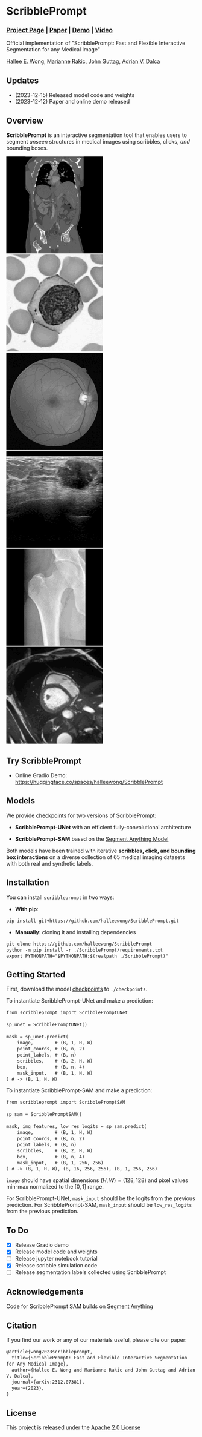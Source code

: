 # ScribblePrompt

### [Project Page](https://scribbleprompt.csail.mit.edu) | [Paper](https://arxiv.org/abs/2312.07381) | [Demo](https://huggingface.co/spaces/halleewong/ScribblePrompt) | [Video](https://youtu.be/L8CiAoHzPUE)

Official implementation of "ScribblePrompt: Fast and Flexible Interactive Segmentation for any Medical Image" 

[Hallee E. Wong](https://halleewong.github.io/), [Marianne Rakic](https://mariannerakic.github.io/), [John Guttag](https://people.csail.mit.edu/guttag/), [Adrian V. Dalca](http://www.mit.edu/~adalca/)

## Updates

* (2023-12-15) Released model code and weights 
* (2023-12-12) Paper and online demo released

## Overview

**ScribblePrompt** is an interactive segmentation tool that enables users to segment *unseen* structures in medical images using scribbles, clicks, *and* bounding boxes. 

![](https://github.com/halleewong/ScribblePrompt/blob/website/assets/gifs/total_segmentator.gif)
![](https://github.com/halleewong/ScribblePrompt/blob/website/assets/gifs/wbc.gif)
![](https://github.com/halleewong/ScribblePrompt/blob/website/assets/gifs/drive.gif)
![](https://github.com/halleewong/ScribblePrompt/blob/website/assets/gifs/buid.gif)
![](https://github.com/halleewong/ScribblePrompt/blob/website/assets/gifs/hipxray.gif)
![](https://github.com/halleewong/ScribblePrompt/blob/website/assets/gifs/acdc.gif)

## Try ScribblePrompt

* Online Gradio Demo: https://huggingface.co/spaces/halleewong/ScribblePrompt

## Models

We provide [checkpoints](https://www.dropbox.com/scl/fo/zl12obhnsqc2mq7ulviq9/h?rlkey=suaj632fd9aqd6c2gtajz1ywc&dl=0) for two versions of ScribblePrompt: 

* **ScribblePrompt-UNet** with an efficient fully-convolutional architecture  

* **ScribblePrompt-SAM** based on the [Segment Anything Model](https://github.com/facebookresearch/segment-anything)

Both models have been trained with iterative **scribbles, click, and bounding box interactions** on a diverse collection of 65 medical imaging datasets with both real and synthetic labels. 

## Installation

You can install `scribbleprompt` in two ways:

* **With pip**:

```
pip install git+https://github.com/halleewong/ScribblePrompt.git
```

* **Manually**: cloning it and installing dependencies
```
git clone https://github.com/halleewong/ScribblePrompt
python -m pip install -r ./ScribblePrompt/requirements.txt
export PYTHONPATH="$PYTHONPATH:$(realpath ./ScribblePrompt)"
```

## Getting Started

First, download the model [checkpoints](https://www.dropbox.com/scl/fo/zl12obhnsqc2mq7ulviq9/h?rlkey=suaj632fd9aqd6c2gtajz1ywc&dl=0) to `./checkpoints`.

To instantiate ScribblePrompt-UNet and make a prediction:
```
from scribbleprompt import ScribblePromptUNet

sp_unet = ScribblePromptUNet()

mask = sp_unet.predict(
    image,        # (B, 1, H, W) 
    point_coords, # (B, n, 2)
    point_labels, # (B, n)
    scribbles,    # (B, 2, H, W)
    box,          # (B, n, 4)
    mask_input,   # (B, 1, H, W)
) # -> (B, 1, H, W) 
```

To instantiate ScribblePrompt-SAM and make a prediction:
```
from scribbleprompt import ScribblePromptSAM

sp_sam = ScribblePromptSAM()

mask, img_features, low_res_logits = sp_sam.predict(
    image,        # (B, 1, H, W) 
    point_coords, # (B, n, 2)
    point_labels, # (B, n)
    scribbles,    # (B, 2, H, W)
    box,          # (B, n, 4)
    mask_input,   # (B, 1, 256, 256)
) # -> (B, 1, H, W), (B, 16, 256, 256), (B, 1, 256, 256)

```
`image` should have spatial dimensions $(H,W) = (128,128)$ and pixel values min-max normalized to the $[0,1]$ range. 

For ScribblePrompt-UNet, `mask_input` should be the logits from the previous prediction. For ScribblePrompt-SAM, `mask_input` should be `low_res_logits` from the previous prediction. 

## To Do

- [x] Release Gradio demo 
- [x] Release model code and weights
- [ ] Release jupyter notebook tutorial
- [x] Release scribble simulation code
- [ ] Release segmentation labels collected using ScribblePrompt

## Acknowledgements

Code for ScribblePrompt SAM builds on [Segment Anything](https://github.com/facebookresearch/segment-anything) 

## Citation

If you find our work or any of our materials useful, please cite our paper:
```
@article{wong2023scribbleprompt,
  title={ScribblePrompt: Fast and Flexible Interactive Segmentation for Any Medical Image},
  author={Hallee E. Wong and Marianne Rakic and John Guttag and Adrian V. Dalca},
  journal={arXiv:2312.07381},
  year={2023},
}
```

## License

This project is released under the [Apache 2.0 License](https://github.com/halleewong/ScribblePrompt/blob/main/LICENSE) 




